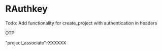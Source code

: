 # RAuthkey
Todo:
Add functionality for create_project with authentication in headers


OTP

"project_associate"-XXXXXX
